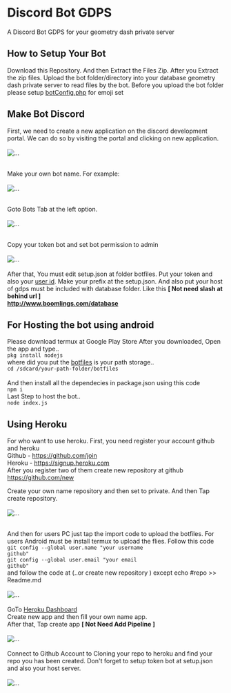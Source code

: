 # Discord Bot GDPS
A Discord Bot GDPS for your geometry dash private server

## How to Setup Your Bot
Download this Repository. And then Extract the Files Zip.
After you Extract the zip files. Upload the bot folder/directory into your database geometry dash private
server to read files by the bot. Before you upload the bot folder please setup <a href="https://github.com/FamryAmri/Discord-Bot-GDPS/blob/master/bot/botConfig.php">botConfig.php</a> for emoji set
<br>

## Make Bot Discord 
First, we need to create a new application on the discord development portal.
We can do so by visiting the portal and clicking on new application.
<br><br>
![...](http://famrygd.5v.pl/totur/image1.png)
<br><br>

Make your own bot name. For example:
<br><br>
![...](http://famrygd.5v.pl/totur/image2.png)
<br><br>

Goto Bots Tab at the left option.
<br><br>
![...](http://famrygd.5v.pl/totur/image3.png)
<br><br>

Copy your token bot and set bot permission to admin
<br><br>
![...](http://famrygd.5v.pl/totur/image4.png)
<br><br>
After that, You must edit setup.json at folder botfiles. Put your token and also your <a href="https://support.discordapp.com/hc/en-us/articles/360000291932">user id</a>. Make your prefix at the setup.json. And also put your host of gdps must be included with database folder. Like this <b>[ Not need slash at behind url ]</b>
<br>
<b>http://www.boomlings.com/database </b>

## For Hosting the bot using android
Please download termux at Google Play Store
After you downloaded, Open the app and type..
<br>
<code>pkg install nodejs </code>
<br>
where did you put the <a href="https://github.com/FamryAmri/Discord-Bot-GDPS/tree/master/botfiles">botfiles</a> is your path storage..
<br>
<code>cd /sdcard/your-path-folder/botfiles </code>
<br>
And then install all the dependecies in package.json using this code
<br>
<code>npm i</code>
<br>
Last Step to host the bot..
<br>
<code>node index.js </code>

## Using Heroku 
For who want to use heroku.
First, you need register your account github and heroku
<br>
Github - https://github.com/join
<br>
Heroku - https://signup.heroku.com
<br>
After you register two of them
create new repository at github
https://github.com/new

Create your own name repository and then set to private.
And then Tap create repository.
<br><br>
![...](http://famrygd.5v.pl/totur/image5.png)
<br><br>

And then for users PC just tap the import code to upload the botfiles.
For users Android must be install termux to upload the flies.
Follow this code
<br>
<code>git config --global user.name "your username github" </code>
<br>
<code>git config --global user.email "your email github" </code>
<br>
and follow the code at (..or create new repository ) except echo #repo >> Readme.md
<br><br>
![...](http://famrygd.5v.pl/totur/image6.png)
<br><br>
GoTo <a href="https://dashboard.heroku.com/apps">Heroku Dashboard </a>
<br>
Create new app and then fill your own name app.
<br>
After that, Tap create app <b>[ Not Need Add Pipeline ]</b>
<br><br>
![...](http://famrygd.5v.pl/totur/image7.png)
<br><br>
Connect to Github Account to Cloning your repo to heroku and find your repo you has been created. Don't forget to setup token bot at setup.json and also your host server.
<br><br>
![...](http://famrygd.5v.pl/totur/image8.png)
